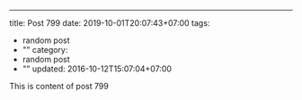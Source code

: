 ---
title: Post 799
date: 2019-10-01T20:07:43+07:00
tags:
  - random post
  - ""
category:
  - random post
  - ""
updated: 2016-10-12T15:07:04+07:00

This is content of post 799